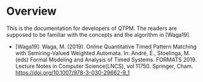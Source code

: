 Overview
========

This is the documentation for developers of QTPM. The readers are supposed to be familiar with the concepts and the algorithm in [Waga19].

- [Waga19]: Waga, M. (2019). Online Quantitative Timed Pattern Matching with Semiring-Valued Weighted Automata. In: André, É., Stoelinga, M. (eds) Formal Modeling and Analysis of Timed Systems. FORMATS 2019. Lecture Notes in Computer Science(LNCS), vol 11750. Springer, Cham. https://doi.org/10.1007/978-3-030-29662-9_1
